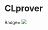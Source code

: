 # CLprover

Badge=
![](https://github.com/janicicpredrag/CLprover/.github/workflows/ccpp.yml/badge.svg)
